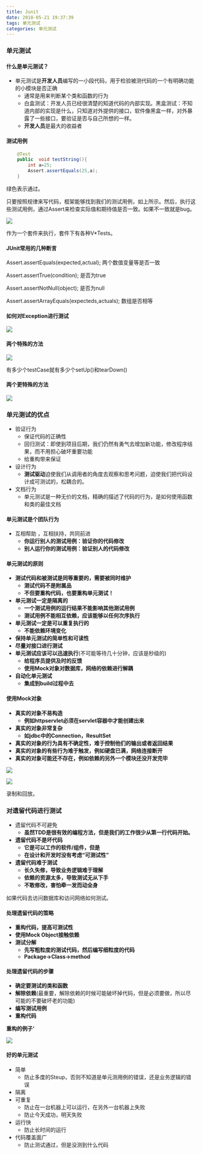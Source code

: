 ```yaml
---
title: Junit
date: 2018-05-21 19:37:39
tags: 单元测试
categories: 单元测试
---
```


### 单元测试

#### 什么是单元测试？

- 单元测试是**开发人员**编写的一小段代码，用于检验被测代码的一个有明确功能的小模块是否正确
  - 通常是用来判断某个类和函数的行为
  - 白盒测试：开发人员已经很清楚的知道代码的内部实现。黑盒测试：不知道内部的实现是什么，只知道对外提供的接口，软件像黑盒一样，对外暴露了一些接口，要验证是否与自己所想的一样。
  - **开发人员**是最大的收益者

#### 测试用例

```java
    @Test
    public  void testString(){
        int a=25;
        Assert.assertEquals(25,a);
    }
```

绿色表示通过。

只要按照规律来写代码，框架能够找到我们的测试用例，如上所示。然后，执行这些测试用例，通过Assert来检查实际值和期待值是否一致。如果不一致就是bug。

 ![](https://github.com/whyathere/tuchuang/blob/master/%E6%A1%86%E6%9E%B6/Junit/%E6%88%90%E7%99%BE%E4%B8%8A%E5%8D%83%E4%B8%AA%E6%B5%8B%E8%AF%95%E7%94%A8%E4%BE%8B%E8%AF%A5%E6%80%8E%E4%B9%88%E7%BB%84%E7%BB%87.jpg?raw=true)

作为一个套件来执行，套件下有各种V*Tests。

#### JUnit常用的几种断言

Assert.assertEquals(expected,actual);   两个数值变量等是否一致

Assert.assertTrue(condition);   是否为true

Assert.assertNotNull(object);  是否为null

Assert.assertArrayEquals(expecteds,actuals);   数组是否相等



#### 如何对Exception进行测试



![](https://github.com/whyathere/tuchuang/blob/master/%E6%A1%86%E6%9E%B6/Junit/%E5%A6%82%E4%BD%95%E5%AF%B9Exception%E8%BF%9B%E8%A1%8C%E6%B5%8B%E8%AF%95.jpg?raw=true)

#### 两个特殊的方法

![](https://github.com/whyathere/tuchuang/blob/master/%E6%A1%86%E6%9E%B6/Junit/%E4%B8%A4%E4%B8%AA%E7%89%B9%E6%AE%8A%E7%9A%84%E6%96%B9%E6%B3%95.jpg?raw=true)

有多少个testCase就有多少个setUp()和tearDown()

#### 两个更特殊的方法

![](https://github.com/whyathere/tuchuang/blob/master/%E6%A1%86%E6%9E%B6/Junit/%E4%B8%A4%E4%B8%AA%E6%9B%B4%E7%89%B9%E6%AE%8A%E7%9A%84%E6%96%B9%E6%B3%95.jpg?raw=true)

### 单元测试的优点

- 验证行为
  - 保证代码的正确性
  - 回归测试：即使到项目后期，我们仍然有勇气去增加新功能，修改程序结果，而不用担心破坏重要功能
  - 给重构带来保证
- 设计行为
  - **测试驱动**迫使我们从调用者的角度去观察和思考问题，迫使我们把代码设计成可测试的，松耦合的。
- 文档行为
  - 单元测试是一种无价的文档，精确的描述了代码的行为，是如何使用函数和类的最佳文档

#### 单元测试是个团队行为

- 互相帮助 ，互相扶持，共同前进
  - **你运行别人的测试用例：验证你的代码修改**
  - **别人运行你的测试用例：验证别人的代码修改**

#### 单元测试的原则

- **测试代码和被测试是同等重要的，需要被同时维护**
  - **测试代码不是附属品**
  - **不但要重构代码，也要重构单元测试！**
- **单元测试一定是隔离的**
  - **一个测试用例的运行结果不能影响其他测试用例**
  - **测试用例不能相互依赖，应该能够以任何次序执行**
- **单元测试一定是可以重复执行的**
  - **不能依赖环境变化**
- **保持单元测试的简单性和可读性**
- **尽量对接口进行测试**
- **单元测试应该可以迅速执行**(不可能等待几十分钟，应该是秒级的)
  - **给程序员提供及时的反馈**
  - **使用Mock对象对数据库，网络的依赖进行解耦**
- **自动化单元测试**
  - **集成到build过程中去**

#### 使用Mock对象

- **真实的对象不易构造**
  - **例如httpservlet必须在servlet容器中才能创建出来**
- **真实的对象非常复杂**
  - **如jdbc中的Connection，ResultSet**
- **真实的对象的行为具有不确定性，难于控制他们的输出或者返回结果**
- **真实的对象的有些行为难于触发，例如硬盘已满，网络连接断开**
- **真实的对象可能还不存在，例如依赖的另外一个模块还没开发完毕**



![](https://github.com/whyathere/tuchuang/blob/master/%E6%A1%86%E6%9E%B6/Junit/Mock%20Object%E7%9A%84%E4%BE%8B%E5%AD%90.jpg?raw=true)

![](https://github.com/whyathere/tuchuang/blob/master/%E6%A1%86%E6%9E%B6/Junit/%E4%BD%BF%E7%94%A8Mock%E5%AF%B9%E8%B1%A1.jpg?raw=true)

录制和回放。

### 对遗留代码进行测试

- 遗留代码不可避免
  - **虽然TDD是很有效的编程方法，但是我们的工作很少从第一行代码开始。**
- **遗留代码不是坏代码**
  - **它是可以工作的软件/组件，但是**
  - **在设计和开发时没有考虑“可测试性”**
- **遗留代码难于测试**
  - **长久失修，导致业务逻辑难于理解**
  - **依赖的资源太多，导致测试无从下手**
  - **不敢修改，害怕牵一发而动全身**

如果代码去访问数据库和访问网络如何测试。

#### 处理遗留代码的策略

- **重构代码，提高可测试性**
- **使用Mock Object接触依赖**
- **测试分解**
  - **先写粗粒度的测试代码，然后编写细粒度的代码**
  - **Package->Class->method**

#### 处理遗留代码的步骤

- **确定要测试的类和函数**
- **解除依赖**(最重要，解除依赖的时候可能破坏掉代码，但是必须要做，所以尽可能的不要破坏老的功能)
- **编写测试用例**
- **重构代码**



**重构的例子‘**

![](https://github.com/whyathere/tuchuang/blob/master/%E6%A1%86%E6%9E%B6/Junit/%E9%87%8D%E6%9E%84%E7%9A%84%E4%BE%8B%E5%AD%90.jpg?raw=true)

#### 好的单元测试

- 简单
  - 防止多度的Steup，否则不知道是单元测用例的错误，还是业务逻辑的错误
- 隔离
- 可重复
  - 防止在一台机器上可以运行，在另外一台机器上失败
  - 防止今天成功，明天失败
- 运行快
  - 防止长时间的运行
- 代码覆盖面广
  - 防止测试通过，但是没测到什么代码

